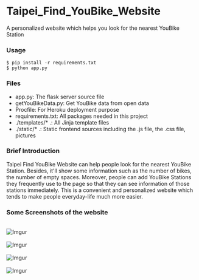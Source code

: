 # Taipei_Find_YouBike_Website
A personalized website which helps you look for the nearest YouBike Station

### Usage
```
$ pip install -r requirements.txt
$ python app.py
```

### Files
- app.py: The flask server source file
- getYouBikeData.py: Get YouBike data from open data
- Procfile: For Heroku deployment purpose
- requirements.txt: All packages needed in this project
- ./templates/* .:  All Jinja template files
- ./static/* .: Static frontend sources including the .js file, the .css file, pictures

### Brief Introduction
Taipei Find YouBike Website can help people look for the nearest YouBike Station. Besides, it'll show some information such as the number of bikes, the number of empty spaces. Moreover, people can add YouBike Stations they frequently use to the page so that they can see information of those stations immediately. This is a convenient and personalized website which tends to make people everyday-life much more easier.

### Some Screenshots of the website
\
![Imgur](https://i.imgur.com/PbyElEA.png)
\
\
![Imgur](https://i.imgur.com/uljyVP2.png)
\
\
![Imgur](https://i.imgur.com/lNaM5Mh.png)
\
\
![Imgur](https://i.imgur.com/dEY8eDC.png)
